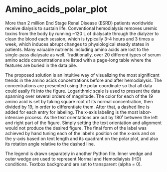 # Amino_acids_polar_plot

More than 2 million End Stage Renal Disease (ESRD) patients worldwide receive dialysis to sustain life. Conventional hemodialysis removes uremic toxins from the body by running ~120 L of dialysate through the dialyzer to clean the blood each session, which is typically 3-4 hours and 3 times a week, which induces abrupt changes to physiological steady states in patients. Many valuable nutrients including amino acids are lost to the single-pass dialysate as well. Traditionally, over 20 different types of serum amino acids concentrations are listed with a page-long table where the features are buried in the data pile.

The proposed solution is an intuitive way of visualizing the most significant trends in the amino acids concentrations before and after hemodialysis. The concentrations are presented using the polar coordinate so that all data could easily fit into the figure. Logarithmic scale is used to present the data spanning over several orders of magnitude. The color for each of the 19 amino acid is set by taking square root of its normal concentration, then divided by 19, in order to differentiate them. After that, a dashed line is added for each entry for labeling. The x-axis labeling is the most labor-intensive process. As the text orientations are out by 180˚ between the left and right part of the figure. Simply setting the text orientation and alignment would not produce the desired figure. The final form of the label was achieved by hand tuning each of the label’s position on the x-axis and on the y-axis based on text length and its quadrant on the polar plot, and also its rotation angle relative to the dashed line.

The legend is drawn separately in another Python file. Inner wedge and outer wedge are used to represent Normal and Hemodialysis (HD) conditions. Textbox background are set to transparent (alpha = 0). 

